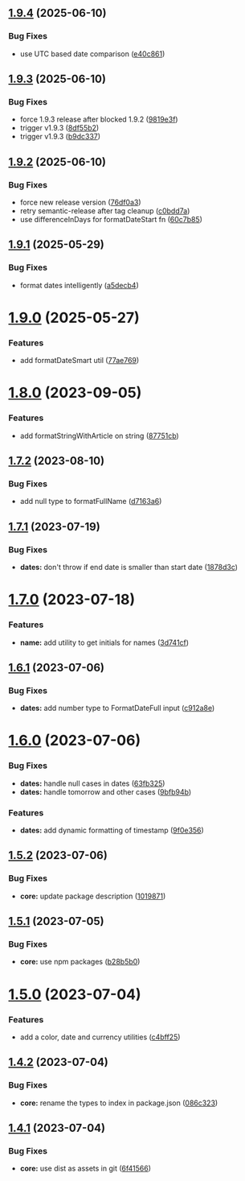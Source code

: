 ## [1.9.4](https://github.com/naamche/utils/compare/v1.9.3...v1.9.4) (2025-06-10)


### Bug Fixes

* use UTC based date comparison ([e40c861](https://github.com/naamche/utils/commit/e40c861b56048a85fe54ea5c64a1772993a6bbe8))

## [1.9.3](https://github.com/naamche/utils/compare/v1.9.2...v1.9.3) (2025-06-10)


### Bug Fixes

* force 1.9.3 release after blocked 1.9.2 ([9819e3f](https://github.com/naamche/utils/commit/9819e3f5b63bbf120dc649a231ca7f32fe8fe5e0))
* trigger v1.9.3 ([8df55b2](https://github.com/naamche/utils/commit/8df55b2b613501fbd02ffefd58d1f232d4e4f1c0))
* trigger v1.9.3 ([b9dc337](https://github.com/naamche/utils/commit/b9dc3372d4fe1acc87f47551851b01e8fcb07ad1))

## [1.9.2](https://github.com/naamche/utils/compare/v1.9.1...v1.9.2) (2025-06-10)


### Bug Fixes

* force new release version ([76df0a3](https://github.com/naamche/utils/commit/76df0a32975c83dba0d132c196615ab782efb4d0))
* retry semantic-release after tag cleanup ([c0bdd7a](https://github.com/naamche/utils/commit/c0bdd7ab9e3d21b9c1c882a5e037f07d25ad5fc2))
* use differenceInDays for formatDateStart fn ([60c7b85](https://github.com/naamche/utils/commit/60c7b8526116180923ee3f003b526efd21d70ac5))

## [1.9.1](https://github.com/naamche/utils/compare/v1.9.0...v1.9.1) (2025-05-29)


### Bug Fixes

* format dates intelligently ([a5decb4](https://github.com/naamche/utils/commit/a5decb450468278117de3e0bf4429eb9ab8112c1))

# [1.9.0](https://github.com/naamche/utils/compare/v1.8.0...v1.9.0) (2025-05-27)


### Features

* add formatDateSmart util ([77ae769](https://github.com/naamche/utils/commit/77ae769d2cd5573919b4d675acd5ad5020a4bb95))

# [1.8.0](https://github.com/naamche/utils/compare/v1.7.2...v1.8.0) (2023-09-05)


### Features

* add formatStringWithArticle on string ([87751cb](https://github.com/naamche/utils/commit/87751cbbd10b6428fa83f95e80eca322fc3c3e8f))

## [1.7.2](https://github.com/naamche/utils/compare/v1.7.1...v1.7.2) (2023-08-10)


### Bug Fixes

* add null type to formatFullName ([d7163a6](https://github.com/naamche/utils/commit/d7163a6257082a5cd394bb45e241314fc70fdd32))

## [1.7.1](https://github.com/naamche/utils/compare/v1.7.0...v1.7.1) (2023-07-19)


### Bug Fixes

* **dates:** don't throw if end date is smaller than start date ([1878d3c](https://github.com/naamche/utils/commit/1878d3c414670cc7f7eea560c3e51391069bac4a))

# [1.7.0](https://github.com/naamche/utils/compare/v1.6.1...v1.7.0) (2023-07-18)


### Features

* **name:** add utility to get initials for names ([3d741cf](https://github.com/naamche/utils/commit/3d741cf124a1b44bd0684986854a68f0fb986bf2))

## [1.6.1](https://github.com/naamche/utils/compare/v1.6.0...v1.6.1) (2023-07-06)


### Bug Fixes

* **dates:** add number type to FormatDateFull input ([c912a8e](https://github.com/naamche/utils/commit/c912a8e98c6e10a3006afca8ff027e06bd031f56))

# [1.6.0](https://github.com/naamche/utils/compare/v1.5.2...v1.6.0) (2023-07-06)


### Bug Fixes

* **dates:** handle null cases in dates ([63fb325](https://github.com/naamche/utils/commit/63fb32519a24836920a999adc775f762a72a0f86))
* **dates:** handle tomorrow and other cases ([9bfb94b](https://github.com/naamche/utils/commit/9bfb94bc3a03c435b5cdfed7f373e4574127e34e))


### Features

* **dates:** add dynamic formatting of timestamp ([9f0e356](https://github.com/naamche/utils/commit/9f0e356e1d338b9983233b12776e323cc6d8f7cf))

## [1.5.2](https://github.com/naamche/utils/compare/v1.5.1...v1.5.2) (2023-07-06)


### Bug Fixes

* **core:** update package description ([1019871](https://github.com/naamche/utils/commit/101987169d1e8db212750369415398a732e6421f))

## [1.5.1](https://github.com/naamche/utils/compare/v1.5.0...v1.5.1) (2023-07-05)


### Bug Fixes

* **core:** use npm packages ([b28b5b0](https://github.com/naamche/utils/commit/b28b5b04db89c1f91adef161f8d2c3ba65cd18b2))

# [1.5.0](https://github.com/naamche/utils/compare/v1.4.2...v1.5.0) (2023-07-04)


### Features

* add a color, date and currency utilities ([c4bff25](https://github.com/naamche/utils/commit/c4bff253174e812502e3d444ee365909e467c7d6))

## [1.4.2](https://github.com/naamche/utils/compare/v1.4.1...v1.4.2) (2023-07-04)


### Bug Fixes

* **core:** rename the types to index in package.json ([086c323](https://github.com/naamche/utils/commit/086c323f3381d41852b1c10294bb62b16d1679ab))

## [1.4.1](https://github.com/naamche/utils/compare/v1.4.0...v1.4.1) (2023-07-04)

### Bug Fixes

- **core:** use dist as assets in git ([6f41566](https://github.com/naamche/utils/commit/6f41566cddaedcff9127d2892dcc364fe3f2fed1))
